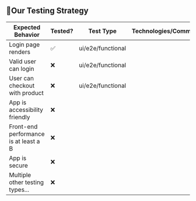 ## 🧪Our Testing Strategy

| Expected Behavior                     | Tested? | Test Type         | Technologies/Comments |
|---------------------------------------| ------- | ----------------- | --------------------- |
| Login page renders                    | ✅      | ui/e2e/functional |                       |
| Valid user can login                  | ❌      | ui/e2e/functional |                       |
| User can checkout with product        | ❌      | ui/e2e/functional |                       |
| App is accessibility friendly         | ❌      |                   |                       |
| Front-end performance is at least a B | ❌      |                   |                       |
| App is secure                         | ❌      |                   |                       |
| Multiple other testing types...       | ❌      |                   |                       |
